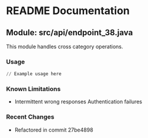 # README Documentation

## Module: src/api/endpoint_38.java

This module handles cross category operations.

### Usage

```python
// Example usage here
```

### Known Limitations

- Intermittent wrong responses Authentication failures

### Recent Changes

- Refactored in commit 27be4898
